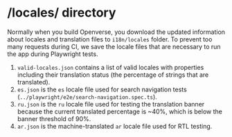 # /locales/ directory

Normally when you build Openverse, you download the updated information about
locales and translation files to `i18n/locales` folder. To prevent too many
requests during CI, we save the locale files that are necessary to run the app
during Playwright tests.

1. `valid-locales.json` contains a list of valid locales with properties
   including their translation status (the percentage of strings that are
   translated).
2. `es.json` is the `es` locale file used for search navigation tests
   (`../playwright/e2e/search-navigation.spec.ts`).
3. `ru.json` is the `ru` locale file used for testing the translation banner
   because the current translated percentage is ~40%, which is below the banner
   threshold of 90%.
4. `ar.json` is the machine-translated `ar` locale file used for RTL testing.
